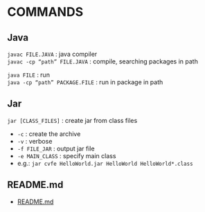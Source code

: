 # COMMANDS  


## Java
 
`javac FILE.JAVA` : java compiler  
`javac -cp “path” FILE.JAVA` : compile, searching packages in path  

`java FILE` : run  
`java -cp “path” PACKAGE.FILE` : run in package in path  


## Jar

`jar [CLASS_FILES]` : create jar from class files
*	`-c` : create the archive
*	`-v` : verbose
*	`-f FILE_JAR` : output jar file
*	`-e MAIN_CLASS` : specify main class
*	e.g.: `jar cvfe HelloWorld.jar HelloWorld HelloWorld*.class`


## README.md  
*	[README.md](./README.md)  

